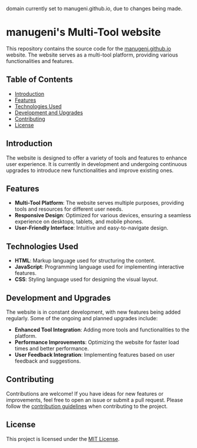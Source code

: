 domain currently set to manugeni.github.io, due to changes being made.

# manugeni's Multi-Tool website

This repository contains the source code for the [manugeni.github.io](https://manugeni.github.io/) website. The website serves as a multi-tool platform, providing various functionalities and features.

## Table of Contents

- [Introduction](#introduction)
- [Features](#features)
- [Technologies Used](#technologies-used)
- [Development and Upgrades](#development-and-upgrades)
- [Contributing](#contributing)
- [License](#license)

## Introduction

The website is designed to offer a variety of tools and features to enhance user experience. It is currently in development and undergoing continuous upgrades to introduce new functionalities and improve existing ones.

## Features

- **Multi-Tool Platform**: The website serves multiple purposes, providing tools and resources for different user needs.
- **Responsive Design**: Optimized for various devices, ensuring a seamless experience on desktops, tablets, and mobile phones.
- **User-Friendly Interface**: Intuitive and easy-to-navigate design.

## Technologies Used

- **HTML**: Markup language used for structuring the content.
- **JavaScript**: Programming language used for implementing interactive features.
- **CSS**: Styling language used for designing the visual layout.

## Development and Upgrades

The website is in constant development, with new features being added regularly. Some of the ongoing and planned upgrades include:

- **Enhanced Tool Integration**: Adding more tools and functionalities to the platform.
- **Performance Improvements**: Optimizing the website for faster load times and better performance.
- **User Feedback Integration**: Implementing features based on user feedback and suggestions.

## Contributing

Contributions are welcome! If you have ideas for new features or improvements, feel free to open an issue or submit a pull request. Please follow the [contribution guidelines](CONTRIBUTING.md) when contributing to the project.

## License

This project is licensed under the [MIT License](LICENSE).
